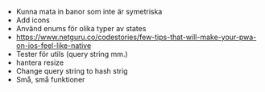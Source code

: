 * Kunna mata in banor som inte är symetriska
* Add icons
* Använd enums för olika typer av states
* https://www.netguru.co/codestories/few-tips-that-will-make-your-pwa-on-ios-feel-like-native
* Tester för utils (query string mm.)
* hantera resize
* Change query string to hash strig
* Små, små funktioner
